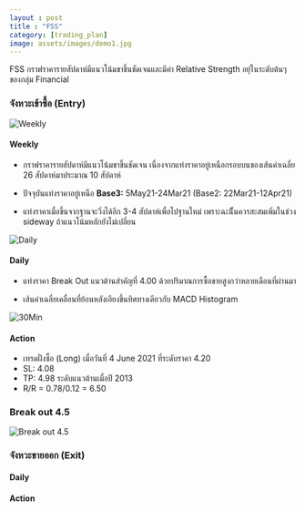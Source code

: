 ```yaml
---
layout : post
title : "FSS"
category: [trading_plan]
image: assets/images/demo1.jpg
---
```

FSS กราฟราคารายสัปดาห์มีแนวโน้มขาขึ้นชัดเจนและมีค่า Relative Strength อยุ่ในระดับต้นๆ ของกลุ่ม Financial  

### จังหวะเข้าซื้อ (Entry)

![Weekly](/my_invest/assets/images/WjDNP4Df.png)
#### Weekly
* กราฟราคารายสัปดาห์มีแนวโน้มขาขึ้นชัดเจน เนื่องจากแท่งราคาอยู่เหนือกรอบบนของเส้นค่าเฉลี่ย 26 สัปดาห์มาประมาณ 10 สัปดาห์

* ปัจจุบันแท่งราคาอยู่เหนือ **Base3:** 5May21-24Mar21  (Base2: 22Mar21-12Apr21)

* แท่งราคาเมื่อขึ้นจากฐานจะวิ่งได้อีก 3-4 สัปดาห์เพื่อไปฐานใหม่ เพราะฉะนั้ินควรสะสมเพิ่มในช่วง sideway ถ้าแนวโน้มหลักยังไม่เปลี่ยน


![Daily](/my_invest/assets/images/ACyRSN7P.png)
#### Daily
* แท่งราคา Break Out แนวต้านสำคัญที่ 4.00 ด้วยปริมาณการซื้อขายสูงกว่าหลายเดือนที่ผ่านมา

* เส้นค่าเฉลี่ยเคลื่อนที่ย้อนหลังเอียงขึ้นทิศทางเดียวกับ MACD Histogram


![30Min](/my_invest/assets/images/xAfooBAi.png)
#### Action
* เทรดฝั่งซื้อ (Long) เมื่อวันที่ 4 June 2021 ที่ระดับราคา 4.20
* SL: 4.08
* TP: 4.98 ระดับแนวต้านเมื่อปี 2013
* R/R = 0.78/0.12 = 6.50

### Break out 4.5
![Break out 4.5](/my_invest/assets/images/kYf3lnP5.png)

### จังหวะขายออก (Exit)

#### Daily

#### Action
